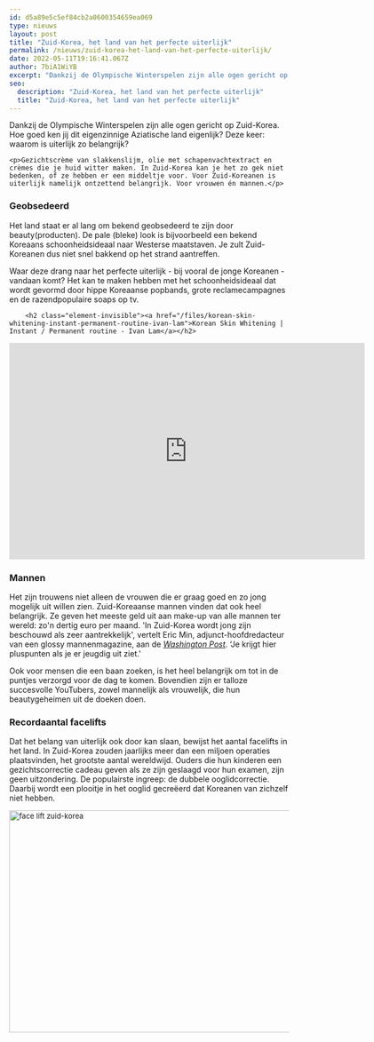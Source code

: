```yaml
---
id: d5a89e5c5ef84cb2a0600354659ea069
type: nieuws
layout: post
title: "Zuid-Korea, het land van het perfecte uiterlijk"
permalink: /nieuws/zuid-korea-het-land-van-het-perfecte-uiterlijk/
date: 2022-05-11T19:16:41.067Z
author: 7biA1WiYB
excerpt: "Dankzij de Olympische Winterspelen zijn alle ogen gericht op Zuid-Korea. Hoe goed ken jij dit eigenzinnige Aziatische land eigenlijk? Deze keer: waarom is uiterlijk zo belangrijk?  "
seo:
  description: "Zuid-Korea, het land van het perfecte uiterlijk"
  title: "Zuid-Korea, het land van het perfecte uiterlijk"
---
```

Dankzij de Olympische Winterspelen zijn alle ogen gericht op Zuid-Korea. Hoe goed ken jij dit eigenzinnige Aziatische land eigenlijk? Deze keer: waarom is uiterlijk zo belangrijk?  

    <p>Gezichtscrème van slakkenslijm, olie met schapenvachtextract en crèmes die je huid witter maken. In Zuid-Korea kan je het zo gek niet bedenken, of ze hebben er een middeltje voor. Voor Zuid-Koreanen is uiterlijk namelijk ontzettend belangrijk. Voor vrouwen én mannen.</p>
<h3>Geobsedeerd</h3>
Het land staat er al lang om bekend geobsedeerd te zijn door beauty(producten). De pale (bleke) look is bijvoorbeeld een bekend Koreaans schoonheidsideaal naar Westerse maatstaven. Je zult Zuid-Koreanen dus niet snel bakkend op het strand aantreffen.
<p>Waar deze drang naar het perfecte uiterlijk - bij vooral de jonge Koreanen - vandaan komt? Het kan te maken hebben met het schoonheidsideaal dat wordt gevormd door hippe Koreaanse popbands, grote reclamecampagnes en de razendpopulaire soaps op tv. </p>

<p><div class="media media-element-container media-default"><div id="file-526346" class="file file-video file-video-youtube">

        <h2 class="element-invisible"><a href="/files/korean-skin-whitening-instant-permanent-routine-ivan-lam">Korean Skin Whitening | Instant / Permanent routine - Ivan Lam</a></h2>
    
  
  <div class="content">
    <div class="media-youtube-video file media-element file-default media-youtube-1">
  <iframe class="media-youtube-player" width="640" height="390" title="Korean Skin Whitening | Instant / Permanent routine - Ivan Lam" src="https://www.youtube.com/embed/B-YOR2cc8Xk?wmode=opaque&controls=" name="Korean Skin Whitening | Instant / Permanent routine - Ivan Lam" frameborder="0" allowfullscreen="">Video van Korean Skin Whitening | Instant / Permanent routine - Ivan Lam</iframe>
</div>
  </div>

  
</div>
</div>

<h3>Mannen</h3>
Het zijn trouwens niet alleen de vrouwen die er graag goed en zo jong mogelijk uit willen zien. Zuid-Koreaanse mannen vinden dat ook heel belangrijk. Ze geven het meeste geld uit aan make-up van alle mannen ter wereld: zo'n dertig euro per maand. 'In Zuid-Korea wordt jong zijn beschouwd als zeer aantrekkelijk', vertelt Eric Min, adjunct-hoofdredacteur van een glossy mannenmagazine, aan de <em><a href="http://https://www.washingtonpost.com/world/asia_pacific/in-south-korea-beauty-is-skin-deep-just-make-sure-to-pierce-the-stubble/2015/05/10/4779f642-f354-11e4-bca5-21b51bbdf93e_story.html?utm_term=.2eaa8d3b907d" target="_blank">Washington Post</a></em>. ‘Je krijgt hier pluspunten als je er jeugdig uit ziet.'
<p>Ook voor mensen die een baan zoeken, is het heel belangrijk om tot in de puntjes verzorgd voor de dag te komen. Bovendien zijn er talloze succesvolle YouTubers, zowel mannelijk als vrouwelijk, die hun beautygeheimen uit de doeken doen.</p>
<h3>Recordaantal facelifts</h3>
<p>Dat het belang van uiterlijk ook door kan slaan, bewijst het aantal facelifts in het land. In Zuid-Korea zouden jaarlijks meer dan een miljoen operaties plaatsvinden, het grootste aantal wereldwijd. Ouders die hun kinderen een gezichtscorrectie cadeau geven als ze zijn geslaagd voor hun examen, zijn geen uitzondering. De populairste ingreep: de dubbele ooglidcorrectie. Daarbij wordt een plooitje in het ooglid gecreëerd dat Koreanen van zichzelf niet hebben.</p>
<div class="media media-element-container media-default"><div id="file-526344" class="file file-image file-image-jpeg">

        
  
  <div class="content">
    <img alt="face lift zuid-korea " title="Foto: Seoultouchup.com" height="400" width="600" style="font-size: 13.008px;" class="media-element file-default" data-delta="1" src="https://7dagen.netlify.app/sites/default/files/48-double-eyelid-surgery-before-after.jpg">  </div>

  
</div>
</div>
   
